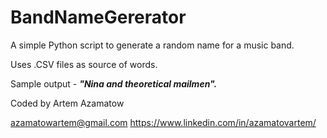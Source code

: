 # BandNameGererator
A simple Python script to generate a random name for a music band. 

Uses .CSV files as source of words. 

Sample output - ***"Nina and theoretical mailmen".***

Coded by Artem Azamatow

azamatowartem@gmail.com
https://www.linkedin.com/in/azamatovartem/
